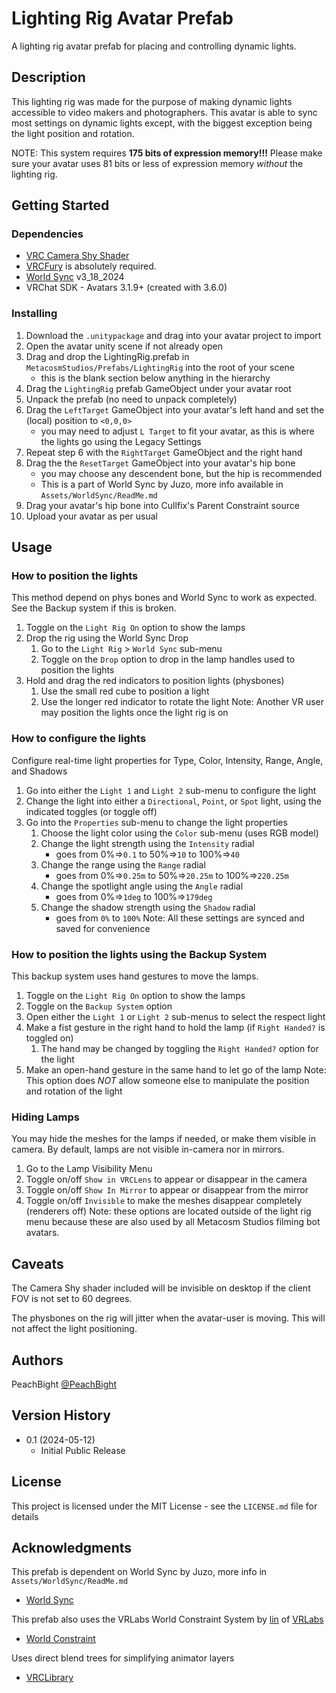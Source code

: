 # Lighting Rig Avatar Prefab

A lighting rig avatar prefab for placing and controlling dynamic lights.

## Description

This lighting rig was made for the purpose of making dynamic lights accessible to video makers and photographers.
This avatar is able to sync most settings on dynamic lights except, with the biggest exception being the light position and rotation.

NOTE: This system requires **175 bits of expression memory!!!** Please make sure your avatar uses 81 bits or less of expression memory *without* the lighting rig.

## Getting Started

### Dependencies

* [VRC Camera Shy Shader](https://github.com/PeachBight/VRCCameraShyShader)
* [VRCFury](https://vrcfury.com/) is absolutely required.
* [World Sync](https://github.com/JuzoVR/WorldSync) v3_18_2024
* VRChat SDK - Avatars 3.1.9+ (created with 3.6.0)

### Installing

1. Download the `.unitypackage` and drag into your avatar project to import
2. Open the avatar unity scene if not already open
3. Drag and drop the LightingRig.prefab in `MetacosmStudios/Prefabs/LightingRig` into the root of your scene 
    * this is the blank section below anything in the hierarchy
4. Drag the `LightingRig` prefab GameObject under your avatar root
5. Unpack the prefab (no need to unpack completely)
6. Drag the `LeftTarget` GameObject into your avatar's left hand and set the (local) position to `<0,0,0>`
    * you may need to adjust `L Target` to fit your avatar, as this is where the lights go using the Legacy Settings
7. Repeat step 6 with the `RightTarget` GameObject and the right hand
8. Drag the the `ResetTarget` GameObject into your avatar's hip bone
    * you may choose any descendent bone, but the hip is recommended
    * This is a part of World Sync by Juzo, more info available in `Assets/WorldSync/ReadMe.md`
9. Drag your avatar's hip bone into Cullfix's Parent Constraint source
10. Upload your avatar as per usual

## Usage

### How to position the lights
This method depend on phys bones and World Sync to work as expected. See the Backup system if this is broken.
1. Toggle on the `Light Rig On` option to show the lamps
2. Drop the rig using the World Sync Drop
    1. Go to the `Light Rig` > `World Sync` sub-menu
    2. Toggle on the `Drop` option to drop in the lamp handles used to position the lights
3. Hold and drag the red indicators to position lights (physbones)
    1. Use the small red cube to position a light
    2. Use the longer red indicator to rotate the light
Note: Another VR user may position the lights once the light rig is on

### How to configure the lights
Configure real-time light properties for Type, Color, Intensity, Range, Angle, and Shadows
1. Go into either the `Light 1` and `Light 2` sub-menu to configure the light
2. Change the light into either a `Directional`, `Point`, or `Spot` light, using the indicated toggles (or toggle off)
3. Go into the `Properties` sub-menu to change the light properties
    1. Choose the light color using the `Color` sub-menu (uses RGB model)
    2. Change the light strength using the `Intensity` radial 
        * goes from  0%=>`0.1` to 50%=>`10` to 100%=>`40`
    3. Change the range using the `Range` radial 
        * goes from  0%=>`0.25m` to 50%=>`20.25m` to 100%=>`220.25m`
    4. Change the spotlight angle using the `Angle` radial 
        * goes from  0%=>`1deg` to 100%=>`179deg`
    5. Change the shadow strength using the `Shadow` radial 
        * goes from `0%` to `100%`
Note: All these settings are synced and saved for convenience

### How to position the lights using the Backup System
This backup system uses hand gestures to move the lamps.
1. Toggle on the `Light Rig On` option to show the lamps
2. Toggle on the `Backup System` option
3. Open either the `Light 1` or `Light 2` sub-menus to select the respect light
4. Make a fist gesture in the right hand to hold the lamp (if `Right Handed?` is toggled on)
    1. The hand may be changed by toggling the `Right Handed?` option for the light
5. Make an open-hand gesture in the same hand to let go of the lamp
Note: This option does *NOT* allow someone else to manipulate the position and rotation of the light

### Hiding Lamps
You may hide the meshes for the lamps if needed, or make them visible in camera. By default, lamps are not visible in-camera nor in mirrors.
1. Go to the Lamp Visibility Menu
2. Toggle on/off `Show in VRCLens` to appear or disappear in the camera
3. Toggle on/off `Show In Mirror` to appear or disappear from the mirror
4. Toggle on/off `Invisible` to make the meshes disappear completely (renderers off)
Note: these options are located outside of the light rig menu because these are also used by all Metacosm Studios filming bot avatars.

## Caveats

The Camera Shy shader included will be invisible on desktop if the client FOV is not set to 60 degrees.

The physbones on the rig will jitter when the avatar-user is moving. This will not affect the light positioning.

## Authors

PeachBight
 [@PeachBight](https://twitter.com/PeachBight)

## Version History

* 0.1 (2024-05-12)
    * Initial Public Release

## License

This project is licensed under the MIT License - see the `LICENSE.md` file for details

## Acknowledgments

This prefab is dependent on World Sync by Juzo, more info in `Assets/WorldSync/ReadMe.md`
* [World Sync](https://github.com/JuzoVR/WorldSync)

This prefab also uses the VRLabs World Constraint System by [lin](https://github.com/oofdesu) of [VRLabs](https://github.com/VRLabs)
* [World Constraint](https://github.com/VRLabs/World-Constraint)

Uses direct blend trees for simplifying animator layers
* [VRCLibrary](https://vrclibrary.com/wiki/books/miscellaneous-avatar-knowledge/page/combining-layers-using-direct-blend-trees)
